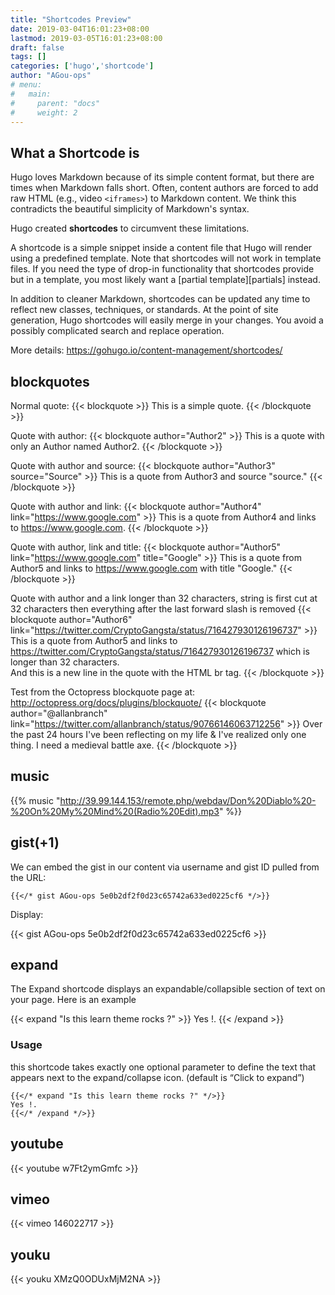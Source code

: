 ```yaml
---
title: "Shortcodes Preview"
date: 2019-03-04T16:01:23+08:00
lastmod: 2019-03-05T16:01:23+08:00
draft: false
tags: []
categories: ['hugo','shortcode']
author: "AGou-ops"
# menu:
#   main:
#     parent: "docs"
#     weight: 2
---
```



## What a Shortcode is

Hugo loves Markdown because of its simple content format, but there are times when Markdown falls short. Often, content authors are forced to add raw HTML (e.g., video `<iframes>`) to Markdown content. We think this contradicts the beautiful simplicity of Markdown's syntax.

Hugo created **shortcodes** to circumvent these limitations.

A shortcode is a simple snippet inside a content file that Hugo will render using a predefined template. Note that shortcodes will not work in template files. If you need the type of drop-in functionality that shortcodes provide but in a template, you most likely want a [partial template][partials] instead.

In addition to cleaner Markdown, shortcodes can be updated any time to reflect new classes, techniques, or standards. At the point of site generation, Hugo shortcodes will easily merge in your changes. You avoid a possibly complicated search and replace operation.

More details: https://gohugo.io/content-management/shortcodes/

<!--more-->

## blockquotes

Normal quote:
{{< blockquote >}}
  This is a simple quote.
{{< /blockquote >}}

Quote with author:
{{< blockquote author="Author2" >}}
  This is a quote with only an Author named Author2.
{{< /blockquote >}}

Quote with author and source:
{{< blockquote author="Author3" source="Source" >}}
  This is a quote from Author3 and source "source."
{{< /blockquote >}}

Quote with author and link:
{{< blockquote author="Author4" link="https://www.google.com" >}}
  This is a quote from Author4 and links to https://www.google.com.
{{< /blockquote >}}

Quote with author, link and title:
{{< blockquote author="Author5" link="https://www.google.com" title="Google" >}}
  This is a quote from Author5 and links to https://www.google.com with title "Google."
{{< /blockquote >}}

Quote with author and a link longer than 32 characters, string is first cut at 32 characters then everything after the last forward slash is removed
{{< blockquote author="Author6" link="https://twitter.com/CryptoGangsta/status/716427930126196737" >}}
  This is a quote from Author5 and links to https://twitter.com/CryptoGangsta/status/716427930126196737 which is longer than 32 characters.
  <br>And this is a new line in the quote with the HTML br tag.
{{< /blockquote >}}

Test from the Octopress blockquote page at: http://octopress.org/docs/plugins/blockquote/
{{< blockquote author="@allanbranch" link="https://twitter.com/allanbranch/status/90766146063712256" >}}
  Over the past 24 hours I've been reflecting on my life & I've realized only one thing. I need a medieval battle axe.
{{< /blockquote >}}


## music

{{% music "http://39.99.144.153/remote.php/webdav/Don%20Diablo%20-%20On%20My%20Mind%20(Radio%20Edit).mp3" %}}

## gist(+1)

We can embed the gist in our content via username and gist ID pulled from the URL:

```
{{</* gist AGou-ops 5e0b2df2f0d23c65742a633ed0225cf6 */>}}
```

Display:

{{< gist AGou-ops 5e0b2df2f0d23c65742a633ed0225cf6 >}}

## expand
The Expand shortcode displays an expandable/collapsible section of text on your page. Here is an example

{{< expand "Is this learn theme rocks ?" >}}
Yes !.
{{< /expand >}}

### Usage
this shortcode takes exactly one optional parameter to define the text that appears next to the expand/collapse icon. (default is “Click to expand”)

```
{{</* expand "Is this learn theme rocks ?" */>}}
Yes !.
{{</* /expand */>}}
```

## youtube

{{< youtube w7Ft2ymGmfc >}}


## vimeo

{{< vimeo 146022717 >}}

## youku

{{< youku XMzQ0ODUxMjM2NA >}}
